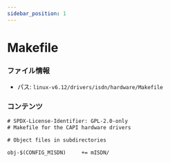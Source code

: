 ```yaml
---
sidebar_position: 1
---
```

# Makefile

### ファイル情報

- パス: `linux-v6.12/drivers/isdn/hardware/Makefile`

### コンテンツ

```txt
# SPDX-License-Identifier: GPL-2.0-only
# Makefile for the CAPI hardware drivers

# Object files in subdirectories

obj-$(CONFIG_MISDN)		+= mISDN/

```

